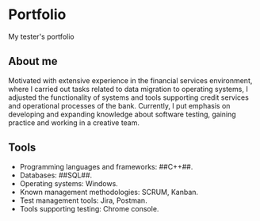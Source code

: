 # Portfolio
My tester's portfolio
## About me ##
Motivated with extensive experience in the financial services environment, where I carried out tasks related to data migration to operating systems, I adjusted the functionality of systems and tools supporting credit services and operational processes of the bank.
Currently, I put emphasis on developing and expanding knowledge about software testing, gaining practice and working in a creative team.
## Tools ##
* Programming languages and frameworks: ##C++##.
* Databases: ##SQL##.
* Operating systems: Windows.
* Known management methodologies: SCRUM, Kanban.
* Test management tools: Jira, Postman.
* Tools supporting testing: Chrome console.
